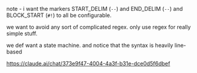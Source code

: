 note - i want the markers START_DELIM (`--`) and END_DELIM (`--`) and BLOCK_START (`#!`) to all be configurable.

we want to avoid any sort of complicated regex.  only use regex for really simple stuff.

we def want a state machine.  and notice that the syntax is heavily line-based

https://claude.ai/chat/373e9f47-4004-4a3f-b31e-dce0d5f6dbef